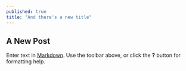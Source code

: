 ```yaml
---
published: true
title: "And there's a new title"
---
```



## A New Post

Enter text in [Markdown](http://daringfireball.net/projects/markdown/). Use the toolbar above, or click the **?** button for formatting help.

